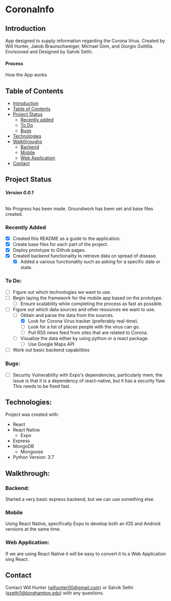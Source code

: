 # CoronaInfo

## Introduction

App designed to supply information regarding the Corona Virus. Created by Will Hunter, Jakob Braunschweiger, Michael Ginn, and Giorgio Guttilla. Envisioned and Designed by Satvik Sethi.

#### Process

How the App works

## Table of Contents

- [Introduction](#introduction)
- [Table of Contents](#table-of-contents)
- [Project Status](#project-status)
  - [Recently added](#recently-added)
  - [To Do](#to-do)
  - [Bugs](#bugs)
- [Technologies](#technologies)
- [Walkthroughs](#Walkthroughs)
  - [Backend](#Backend)
  - [Mobile](#Mobile)
  - [Web Application](#web-application)
- [Contact](#Contact)

## Project Status

###### **Version 0.0.1**

No Progress has been made. Groundwork has been set and base files created.

### **Recently Added**

- [x] Created this README as a guide to the application.
- [x] Create base files for each part of the project.
- [x] Deploy prototype to Github pages.
- [x] Created backend functionality to retrieve data on spread of disease.
  - [x] Added a various functionality such as asking for a specific date or state.

### To Do:

- [ ] Figure out which technologies we want to use.
- [ ] Begin laying the framework for the mobile app based on the prototype.
  - [ ] Ensure scalability while completing the process as fast as possible.
- [ ] Figure out which data sources and other resources we want to use.
  - [ ] Obtain and parse the data from the sources.
    - [x] Look for Corona Virus tracker (preferably real-time).
    - [ ] Look for a list of places people with the virus can go.
    - [ ] Pull RSS news feed from sites that are related to Corona.
  - [ ] Visualize the data either by using python or a react package.
    - [ ] Use Google Maps API
- [ ] Work out basic backend capabilities

### Bugs:

- [ ] Security Vulnerability with Expo's dependencies, particularly mem, the issue is that it is a dependency of react-native, but it has a security flaw. This needs to be fixed fast.

## Technologies:

Project was created with:

- React
- React Native
  - Expo
- Express
- MongoDB
  - Mongoose
- Python Version: 3.7

## Walkthrough:

### Backend:

Started a very basic express backend, but we can use something else.

### Mobile

Using React Native, specifically Expo to develop both an IOS and Android versions at the same time.

### Web Application:

If we are using React Native it will be easy to convert it to a Web Application sing React.

## Contact

Contact Will Hunter (wlhunter00@gmail.com) or Satvik Sethi (ssethi1@binghamton.edu) with any questions.
